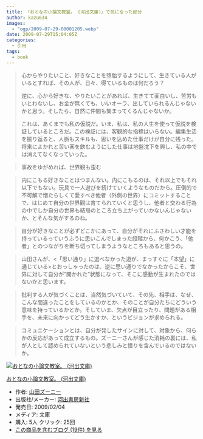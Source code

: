 ```yaml
---
title: 『おとなの小論文教室。 (河出文庫)』で気になった部分
author: kazu634
images:
  - "ogp/2009-07-29-00001205.webp"
date: 2009-07-29T15:04:05Z
categories:
  - 引用
tags:
  - book
---
```

<div class="section">
<blockquote>
<p>
      心からやりたいこと、好きなことを堕胎するようにして、生きている人がいるとすれば、その人が、日々、得ているものは何だろう？
</p>

<p>
      逆に、心から好きな、やりたいことがあれば、生きてて面白いし、苦労もいとわないし、お金が無くても、いいオーラ、出していられるんじゃないかと思う。そしたら、自然に仲間も集まってくるんじゃないか。
</p>

<p>
      これは、あくまでも私の仮説だ。いま、私は、私の人生を使って仮説を検証しているところだ。この検証には、客観的な指標はいらない。編集生活を振り返ると、人脈もスキルも、思いを込めた仕事だけが自分に残った。将来によかれと苦い薬を飲むようにした仕事は地盤沈下を興し、私の中では消えてなくなっていった。
</p>
</blockquote>

<blockquote>
<p>
      事故をゆがめれば、世界観も歪む
</p>
</blockquote>

<blockquote>
<p>
      内にこもる好きなことはつまんない。内にこもるのは、それ以上でもそれ以下でもない。玩具で一人遊びを続けていくようなものだから。圧倒的で不可解で憎たらしくて愛すべき他者（外側の世界）にコミットすることで、はじめて自分の世界観は育てられていくと思うし、他者と交わる行為の中でしか自分の世界も結局のところ立ち上がっていかないんじゃないか、とそんな気がするのね。
</p>
</blockquote>

<blockquote>
<p>
      自分が好きなことが必ずどこかにあって、自分がそれにふさわしい才能を持っているっていうふうに思いこんでしまった段階から、何かこう、「他者」とのつながりを断ち切ってしまうようなところもあると思うの。
</p>
</blockquote>

<blockquote>
<p>
      山田さんが、<「思い通り」に選べなかった道が、まっすぐに「本望」に通じている>とおっしゃったのは、逆に思い通りでなかったからこそ、世界に対して自分が&#8221;開かれた&#8221;状態になって、そこに感動が生まれたのではないかと思います。
</p>
</blockquote>

<blockquote>
<p>
      批判する人が気づくことは、当然気づいていて、その先、相手は、なぜ、こんな間違ったことをしているのかとか、そのことが自分たちにどういう意味を持っているかとか。そしていま、欠点が目立ったり、問題がある相手を、未来に向かってどう生かすか、というビジョンが求められる。
</p>
</blockquote>

<blockquote>
<p>
      コミュニケーションとは、自分が発したサインに対して、対象から、何らかの反応があって成立するもの。ズーニーさんが感じた消耗の裏には、私が人として認められていないという悲しみと憤りを含んでいるのではないか。
</p>
</blockquote>

<div class="hatena-asin-detail">
<a href="http://www.amazon.co.jp/dp/4309409466/?tag=hatena_st1-22&ascsubtag=d-7ibv" onclick="__gaTracker('send', 'event', 'outbound-article', 'http://www.amazon.co.jp/dp/4309409466/?tag=hatena_st1-22&ascsubtag=d-7ibv', '');"><img src="https://images-na.ssl-images-amazon.com/images/I/416o7L15uLL._SL160_.jpg" class="hatena-asin-detail-image" alt="おとなの小論文教室。 (河出文庫)" title="おとなの小論文教室。 (河出文庫)" /></a></p>

<div class="hatena-asin-detail-info">
<p class="hatena-asin-detail-title">
<a href="http://www.amazon.co.jp/dp/4309409466/?tag=hatena_st1-22&ascsubtag=d-7ibv" onclick="__gaTracker('send', 'event', 'outbound-article', 'http://www.amazon.co.jp/dp/4309409466/?tag=hatena_st1-22&ascsubtag=d-7ibv', 'おとなの小論文教室。 (河出文庫)');">おとなの小論文教室。 (河出文庫)</a>
</p>

<ul>
<li>
<span class="hatena-asin-detail-label">作者:</span> <a href="http://d.hatena.ne.jp/keyword/%BB%B3%C5%C4%A5%BA%A1%BC%A5%CB%A1%BC" onclick="__gaTracker('send', 'event', 'outbound-article', 'http://d.hatena.ne.jp/keyword/%BB%B3%C5%C4%A5%BA%A1%BC%A5%CB%A1%BC', '山田ズーニー');" class="keyword">山田ズーニー</a>
</li>
<li>
<span class="hatena-asin-detail-label">出版社/メーカー:</span> <a href="http://d.hatena.ne.jp/keyword/%B2%CF%BD%D0%BD%F1%CB%BC%BF%B7%BC%D2" onclick="__gaTracker('send', 'event', 'outbound-article', 'http://d.hatena.ne.jp/keyword/%B2%CF%BD%D0%BD%F1%CB%BC%BF%B7%BC%D2', '河出書房新社');" class="keyword">河出書房新社</a>
</li>
<li>
<span class="hatena-asin-detail-label">発売日:</span> 2009/02/04
</li>
<li>
<span class="hatena-asin-detail-label">メディア:</span> 文庫
</li>
<li>
<span class="hatena-asin-detail-label">購入</span>: 5人 <span class="hatena-asin-detail-label">クリック</span>: 25回
</li>
<li>
<a href="http://d.hatena.ne.jp/asin/4309409466" onclick="__gaTracker('send', 'event', 'outbound-article', 'http://d.hatena.ne.jp/asin/4309409466', 'この商品を含むブログ (19件) を見る');" target="_blank">この商品を含むブログ (19件) を見る</a>
</li>
</ul>
</div>

<div class="hatena-asin-detail-foot">
</div>
</div>
</div>
